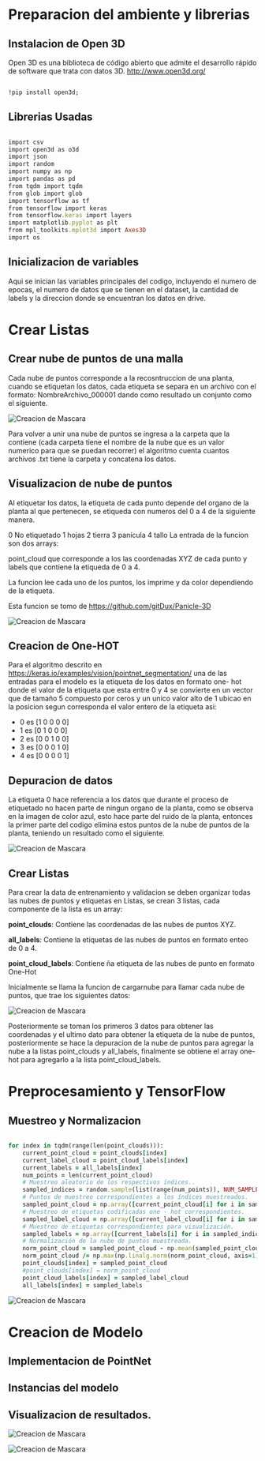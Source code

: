 # Preparacion del ambiente y librerias

## Instalacion de Open 3D

Open 3D es una biblioteca de código abierto que admite el desarrollo rápido de software que trata con datos 3D.
http://www.open3d.org/ 

```ruby

!pip install open3d;

```

## Librerias Usadas

```ruby

import csv
import open3d as o3d
import json
import random
import numpy as np
import pandas as pd
from tqdm import tqdm
from glob import glob
import tensorflow as tf
from tensorflow import keras
from tensorflow.keras import layers
import matplotlib.pyplot as plt
from mpl_toolkits.mplot3d import Axes3D
import os

```

## Inicializacion de variables 

Aqui se inician las variables principales del codigo, incluyendo el numero de epocas, el numero de datos que se tienen en el dataset, la cantidad de labels y la direccion donde se encuentran los datos en drive. 

# Crear Listas

## Crear nube de puntos de una malla 

Cada nube de puntos corresponde a la recosntruccion de una planta, cuando se etiquetan los datos, cada etiqueta se separa en un archivo con el formato: NombreArchivo_000001 dando como resultado un conjunto como el siguiente.

![Creacion de Mascara](https://github.com/Brayanjurado1325/Segmentacion-de-datos/blob/main/Imagenes/1.png)

Para volver a unir una nube de puntos se ingresa a la carpeta que la contiene (cada carpeta tiene el nombre de la nube que es un valor numerico para que se puedan recorrer) el algoritmo cuenta cuantos archivos .txt tiene la carpeta y concatena los datos.


## Visualizacion de nube de puntos
Al etiquetar los datos, la etiqueta de cada punto depende del organo de la planta al que pertenecen, se etiqueda con numeros del 0 a 4 de la siguiente manera.

0 No etiquetado
1 hojas
2 tierra
3 panícula
4 tallo
La entrada de la funcion son dos arrays:

point_cloud que corresponde a los las coordenadas XYZ de cada punto y labels que contiene la etiqueda de 0 a 4.

La funcion lee cada uno de los puntos, los imprime y da color dependiendo de la etiqueta.

Esta funcion se tomo de https://github.com/gitDux/Panicle-3D


![Creacion de Mascara](https://github.com/Brayanjurado1325/Segmentacion-de-datos/blob/main/Imagenes/2.png)


## Creacion de One-HOT

Para el algoritmo descrito en https://keras.io/examples/vision/pointnet_segmentation/
una de las entradas para el modelo es la etiqueta de los datos en formato one- hot donde el valor de la etiqueta que esta entre 0 y 4 se convierte en un vector que de tamaño 5 compuesto por ceros y un unico valor alto de 1 ubicao en la posicion segun corresponda el valor entero de la etiqueta asi:

* 0 es [1 0 0 0 0]
* 1 es [0 1 0 0 0]
* 2 es [0 0 1 0 0]
* 3 es [0 0 0 1 0]
* 4 es [0 0 0 0 1]


## Depuracion de datos

La etiqueta 0 hace referencia a los datos que durante el proceso de etiquetado no hacen parte de ningun organo de la planta, como se observa en la imagen de color azul, esto hace parte del ruido de la planta, entonces la primer parte del codigo elimina estos puntos de la nube de puntos de la planta, teniendo un resultado como el siguiente.


![Creacion de Mascara](https://github.com/Brayanjurado1325/Segmentacion-de-datos/blob/main/Imagenes/3.png)


## Crear Listas

Para crear la data de entrenamiento y validacion se deben organizar todas las nubes de puntos y etiquetas en Listas, se crean 3 listas, cada componente de la lista es un array:

**point_clouds**: Contiene las coordenadas de las nubes de puntos XYZ.

**all_labels**: Contiene la etiquetas de las nubes de puntos en formato enteo de 0 a 4.

**point_cloud_labels**: Contiene ña etiqueta de las nubes de punto en formato One-Hot

Inicialmente se llama la funcion de cargarnube para llamar cada nube de puntos, que trae los siguientes datos:

![Creacion de Mascara](https://github.com/Brayanjurado1325/Segmentacion-de-datos/blob/main/Imagenes/4.png)

Posteriormente se toman los primeros 3 datos para obtener las coordenadas y el ultimo dato para obtener la etiqueta de la nube de puntos, posteriormente se hace la depuracion de la nube de puntos para agregar la nube a la listas point_clouds y all_labels, finalmente se obtiene el array one-hot para agregarlo a la lista point_cloud_labels.


# Preprocesamiento y TensorFlow

## Muestreo y Normalizacion 

```ruby

for index in tqdm(range(len(point_clouds))):
    current_point_cloud = point_clouds[index]
    current_label_cloud = point_cloud_labels[index]
    current_labels = all_labels[index]
    num_points = len(current_point_cloud)
    # Muestreo aleatorio de los respectivos índices..
    sampled_indices = random.sample(list(range(num_points)), NUM_SAMPLE_POINTS)
    # Puntos de muestreo correspondientes a los índices muestreados.
    sampled_point_cloud = np.array([current_point_cloud[i] for i in sampled_indices])
    # Muestreo de etiquetas codificadas one - hot correspondientes.
    sampled_label_cloud = np.array([current_label_cloud[i] for i in sampled_indices])
    # Muestreo de etiquetas correspondientes para visualización.
    sampled_labels = np.array([current_labels[i] for i in sampled_indices])
    # Normalización de la nube de puntos muestreada.
    norm_point_cloud = sampled_point_cloud - np.mean(sampled_point_cloud, axis=0)
    norm_point_cloud /= np.max(np.linalg.norm(norm_point_cloud, axis=1))
    point_clouds[index] = sampled_point_cloud
    #point_clouds[index] = norm_point_cloud
    point_cloud_labels[index] = sampled_label_cloud
    all_labels[index] = sampled_labels

```

![Creacion de Mascara](https://github.com/Brayanjurado1325/Segmentacion-de-datos/blob/main/Imagenes/5.png)



# Creacion de Modelo 


## Implementacion de PointNet 


## Instancias del modelo 


## Visualizacion de resultados. 


![Creacion de Mascara](https://github.com/Brayanjurado1325/Segmentacion-de-datos/blob/main/Imagenes/6.png)


![Creacion de Mascara](https://github.com/Brayanjurado1325/Segmentacion-de-datos/blob/main/Imagenes/7.png)














